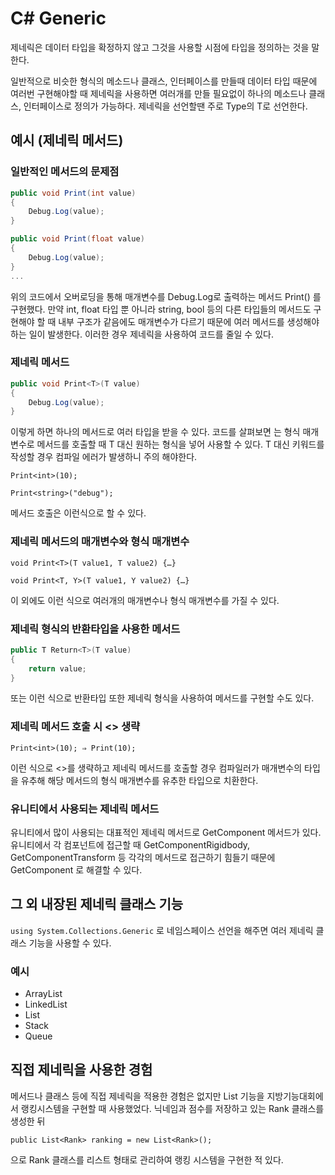 # C# Generic

제네릭은 데이터 타입을 확정하지 않고 그것을 사용할 시점에 타입을 정의하는 것을 말한다.

일반적으로 비슷한 형식의 메소드나 클래스, 인터페이스를 만들때 데이터 타입 때문에 여러번 구현해야할 때 제네릭을 사용하면 여러개를 만들 필요없이 하나의 메소드나 클래스, 인터페이스로 정의가 가능하다. 제네릭을 선언할땐 주로 Type의 T로 선언한다.

## 예시 (제네릭 메서드)

### 일반적인 메서드의 문제점

```csharp
public void Print(int value)
{
	Debug.Log(value);
}

public void Print(float value)
{
	Debug.Log(value);
}
...
```

위의 코드에서 오버로딩을 통해 매개변수를 Debug.Log로 출력하는 메서드 Print() 를 구현했다. 만약 int, float 타입 뿐 아니라 string, bool 등의 다른 타입들의 메서드도 구현해야 할 때 내부 구조가 같음에도 매개변수가 다르기 때문에 여러 메서드를 생성해야 하는 일이 발생한다. 이러한 경우 제네릭을 사용하여 코드를 줄일 수 있다.

### 제네릭 메서드

```csharp
public void Print<T>(T value)
{
	Debug.Log(value);
}
```

이렇게 하면 하나의 메서드로 여러 타입을 받을 수 있다. 코드를 살펴보면 <T>는 형식 매개변수로 메서드를 호출할 때 T 대신 원하는 형식을 넣어 사용할 수 있다. T 대신 키워드를 작성할 경우 컴파일 에러가 발생하니 주의 해야한다.

`Print<int>(10);` 

`Print<string>("debug");`

메서드 호출은 이런식으로 할 수 있다.

### 제네릭 메서드의 매개변수와 형식 매개변수

`void Print<T>(T value1, T value2) {…}` 

`void Print<T, Y>(T value1, Y value2) {…}`

이 외에도 이런 식으로 여러개의 매개변수나 형식 매개변수를 가질 수 있다.

### 제네릭 형식의 반환타입을 사용한 메서드

```csharp
public T Return<T>(T value)
{
	return value;
}
```

또는 이런 식으로 반환타입 또한 제네릭 형식을 사용하여 메서드를 구현할 수도 있다.

### 제네릭 메서드 호출 시 <> 생략

`Print<int>(10); ⇒ Print(10);`

이런 식으로 <>를 생략하고 제네릭 메서드를 호출할 경우 컴파일러가 매개변수의 타입을 유추해 해당 메서드의 형식 매개변수를 유추한 타입으로 치환한다.

### 유니티에서 사용되는 제네릭 메서드

유니티에서 많이 사용되는 대표적인 제네릭 메서드로 GetComponent 메서드가 있다. 유니티에서 각 컴포넌트에 접근할 때 GetComponentRigidbody, GetComponentTransform 등 각각의 메서드로 접근하기 힘들기 때문에 GetComponent<T> 로 해결할 수 있다.

## 그 외 내장된 제네릭 클래스 기능

`using System.Collections.Generic` 로 네임스페이스 선언을 해주면 여러 제네릭 클래스 기능을 사용할 수 있다.

### 예시

- ArrayList<T>
- LinkedList<T>
- List<T>
- Stack<T>
- Queue<T>

## 직접 제네릭을 사용한 경험

메서드나 클래스 등에 직접 제네릭을 적용한 경험은 없지만 List<T> 기능을 지방기능대회에서 랭킹시스템을 구현할 때 사용했었다. 닉네임과 점수를 저장하고 있는 Rank 클래스를 생성한 뒤

`public List<Rank> ranking = new List<Rank>();`

으로 Rank 클래스를 리스트 형태로 관리하여 랭킹 시스템을 구현한 적 있다.